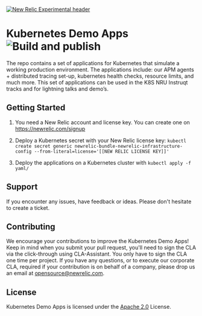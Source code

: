 [![New Relic Experimental header](https://github.com/newrelic/opensource-website/raw/master/src/images/categories/Experimental.png)](https://opensource.newrelic.com/oss-category/#new-relic-experimental)

# Kubernetes Demo Apps ![Build and publish](https://github.com/newrelic-experimental/kubernetes-demo-apps/workflows/Build%20and%20publish/badge.svg)

The repo contains a set of applications for Kubernetes that simulate a working production environment. The applications include: our APM agents + distributed tracing set-up, kubernetes health checks, resource limits, and much more. This set of applications can be used in the K8S NRU Instruqt tracks and for lightning talks and demo’s.

## Getting Started

1) You need a New Relic account and license key. You can create one on https://newrelic.com/signup

2) Deploy a Kubernetes secret with your New Relic license key: `kubectl create secret generic newrelic-bundle-newrelic-infrastructure-config --from-literal=license='[[NEW RELIC LICENSE KEY]]'`

3) Deploy the applications on a Kubernetes cluster with `kubectl apply -f yaml/`

## Support

If you encounter any issues, have feedback or ideas. Please don't hesitate to create a ticket.

## Contributing
We encourage your contributions to improve the Kubernetes Demo Apps! Keep in mind when you submit your pull request, you'll need to sign the CLA via the click-through using CLA-Assistant. You only have to sign the CLA one time per project.
If you have any questions, or to execute our corporate CLA, required if your contribution is on behalf of a company,  please drop us an email at opensource@newrelic.com.

## License
Kubernetes Demo Apps is licensed under the [Apache 2.0](http://apache.org/licenses/LICENSE-2.0.txt) License.
